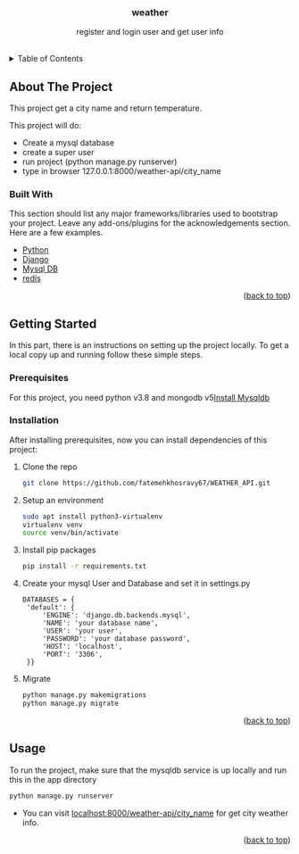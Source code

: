 




  <h3 align="center">weather</h3>

  <p align="center">
register and login user and get user info </p>   <br/>





<!-- TABLE OF CONTENTS -->
<details>
  <summary>Table of Contents</summary>
  <ol>
    <li>
      <a href="#about-the-project">About The Project</a>
      <ul>
        <li><a href="#built-with">Built With</a></li>
      </ul>
    </li>
    <li>
      <a href="#getting-started">Getting Started</a>
      <ul>
        <li><a href="#prerequisites">Prerequisites</a></li>
        <li><a href="#installation">Installation</a></li>
      </ul>
    </li>
    <li><a href="#usage">Usage</a></li>
    <li><a href="#roadmap">Roadmap</a></li>
    <li><a href="#contributing">Contributing</a></li>
    <li><a href="#license">License</a></li>
    <li><a href="#contact">Contact</a></li>
    <li><a href="#acknowledgments">Acknowledgments</a></li>
  </ol>
</details>



<!-- ABOUT THE PROJECT -->
## About The Project

This project get a city name and return temperature.

This project will do:
* Create a mysql database
* create a super user 
* run project (python manage.py runserver)
* type in browser 127.0.0.1:8000/weather-api/city_name


### Built With

This section should list any major frameworks/libraries used to bootstrap your project. Leave any add-ons/plugins for the acknowledgements section. Here are a few examples.

* [Python](https://www.python.org)
* [Django](https://django.com)
* [Mysql DB](https://www.mysqldb.com)
* [redis](https://www.redis.com)


<p align="right">(<a href="#top">back to top</a>)</p>



<!-- GETTING STARTED -->
## Getting Started

In this part, there is an instructions on setting up the project locally.
To get a local copy up and running follow these simple steps.

### Prerequisites

For this project, you need python v3.8 and mongodb v5[Install Mysqldb](https://dev.to/sm0ke/how-to-use-mysql-with-django-for-beginners-2ni0/)

### Installation

After installing prerequisites, now you can install dependencies of this project:

1. Clone the repo
   ```sh
   git clone https://github.com/fatemehkhosravy67/WEATHER_API.git
   ```
2. Setup an environment
    ```sh
    sudo apt install python3-virtualenv
    virtualenv venv
    source venv/bin/activate
    ```
3. Install pip packages
   ```sh
   pip install -r requirements.txt
   ```
4. Create your mysql User and Database and set it in settings.py
   ```buildoutcfg
   DATABASES = {
    'default': {
        'ENGINE': 'django.db.backends.mysql',
        'NAME': 'your database name',
        'USER': 'your user',
        'PASSWORD': 'your database password',
        'HOST': 'localhost',
        'PORT': '3306',
    }}
   ```
5. Migrate 
    ```sh
   python manage.py makemigrations
   python manage.py migrate
   ```


<p align="right">(<a href="#top">back to top</a>)</p>



<!-- USAGE EXAMPLES -->
## Usage

To run the project, make sure that the mysqldb service is up locally and run this in the app directory
```sh
python manage.py runserver
```
- You can visit [localhost:8000/weather-api/city_name](http://localhost:8000/weather-api/city_name) for get city weather info. 

<p align="right">(<a href="#top">back to top</a>)</p>










